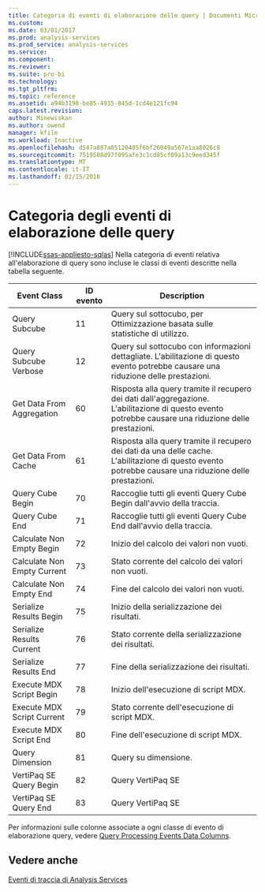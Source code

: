 ```yaml
---
title: Categoria di eventi di elaborazione delle query | Documenti Microsoft
ms.custom: 
ms.date: 03/01/2017
ms.prod: analysis-services
ms.prod_service: analysis-services
ms.service: 
ms.component: 
ms.reviewer: 
ms.suite: pro-bi
ms.technology: 
ms.tgt_pltfrm: 
ms.topic: reference
ms.assetid: a94b3198-be85-4935-845d-1cd4e121fc94
caps.latest.revision: 
author: Minewiskan
ms.author: owend
manager: kfile
ms.workload: Inactive
ms.openlocfilehash: d547a887a05120405f6bf26049a567e1aa8026c8
ms.sourcegitcommit: 7519508d97f095afe3c1cd85cf09a13c9eed345f
ms.translationtype: MT
ms.contentlocale: it-IT
ms.lasthandoff: 02/15/2018
---
```

# <a name="query-processing-events-category"></a>Categoria degli eventi di elaborazione delle query
[!INCLUDE[ssas-appliesto-sqlas](../../includes/ssas-appliesto-sqlas.md)]
Nella categoria di eventi relativa all'elaborazione di query sono incluse le classi di eventi descritte nella tabella seguente.  
  
|**Event Class**|**ID evento**|**Description**|  
|---------------------|------------------|---------------------|  
|Query Subcube|11|Query sul sottocubo, per Ottimizzazione basata sulle statistiche di utilizzo.|  
|Query Subcube Verbose|12|Query sul sottocubo con informazioni dettagliate. L'abilitazione di questo evento potrebbe causare una riduzione delle prestazioni.|  
|Get Data From Aggregation|60|Risposta alla query tramite il recupero dei dati dall'aggregazione. L'abilitazione di questo evento potrebbe causare una riduzione delle prestazioni.|  
|Get Data From Cache|61|Risposta alla query tramite il recupero dei dati da una delle cache. L'abilitazione di questo evento potrebbe causare una riduzione delle prestazioni.|  
|Query Cube Begin|70|Raccoglie tutti gli eventi Query Cube Begin dall'avvio della traccia.|  
|Query Cube End|71|Raccoglie tutti gli eventi Query Cube End dall'avvio della traccia.|  
|Calculate Non Empty Begin|72|Inizio del calcolo dei valori non vuoti.|  
|Calculate Non Empty Current|73|Stato corrente del calcolo dei valori non vuoti.|  
|Calculate Non Empty End|74|Fine del calcolo dei valori non vuoti.|  
|Serialize Results Begin|75|Inizio della serializzazione dei risultati.|  
|Serialize Results Current|76|Stato corrente della serializzazione dei risultati.|  
|Serialize Results End|77|Fine della serializzazione dei risultati.|  
|Execute MDX Script Begin|78|Inizio dell'esecuzione di script MDX.|  
|Execute MDX Script Current|79|Stato corrente dell'esecuzione di script MDX.|  
|Execute MDX Script End|80|Fine dell'esecuzione di script MDX.|  
|Query Dimension|81|Query su dimensione.|  
|VertiPaq SE Query Begin|82|Query VertiPaq SE|  
|VertiPaq SE Query End|83|Query VertiPaq SE|  
  
 Per informazioni sulle colonne associate a ogni classe di evento di elaborazione query, vedere [Query Processing Events Data Columns](../../analysis-services/trace-events/query-processing-events-data-columns.md).  
  
## <a name="see-also"></a>Vedere anche  
 [Eventi di traccia di Analysis Services](../../analysis-services/trace-events/analysis-services-trace-events.md)  
  
  
